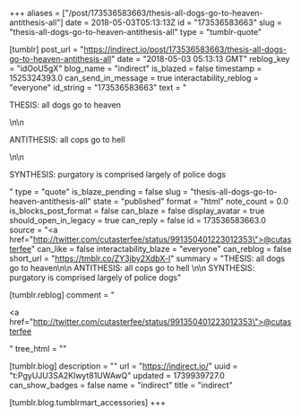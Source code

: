 +++
aliases = ["/post/173536583663/thesis-all-dogs-go-to-heaven-antithesis-all"]
date = 2018-05-03T05:13:13Z
id = "173536583663"
slug = "thesis-all-dogs-go-to-heaven-antithesis-all"
type = "tumblr-quote"

[tumblr]
post_url = "https://indirect.io/post/173536583663/thesis-all-dogs-go-to-heaven-antithesis-all"
date = "2018-05-03 05:13:13 GMT"
reblog_key = "idOoU5gX"
blog_name = "indirect"
is_blazed = false
timestamp = 1525324393.0
can_send_in_message = true
interactability_reblog = "everyone"
id_string = "173536583663"
text = "<p>THESIS: all dogs go to heaven</p>\n\n<p>ANTITHESIS: all cops go to hell </p>\n\n<p>SYNTHESIS: purgatory is comprised largely of police dogs</p>"
type = "quote"
is_blaze_pending = false
slug = "thesis-all-dogs-go-to-heaven-antithesis-all"
state = "published"
format = "html"
note_count = 0.0
is_blocks_post_format = false
can_blaze = false
display_avatar = true
should_open_in_legacy = true
can_reply = false
id = 173536583663.0
source = "<a href=\"http://twitter.com/cutasterfee/status/991350401223012353\">@cutasterfee</a>"
can_like = false
interactability_blaze = "everyone"
can_reblog = false
short_url = "https://tmblr.co/ZY3jby2XdbX-l"
summary = "THESIS: all dogs go to heaven\n\n ANTITHESIS: all cops go to hell \n\n SYNTHESIS: purgatory is comprised largely of police dogs"

[tumblr.reblog]
comment = "<p><a href=\"http://twitter.com/cutasterfee/status/991350401223012353\">@cutasterfee</a></p>"
tree_html = ""

[tumblr.blog]
description = ""
url = "https://indirect.io/"
uuid = "t:PgyUJU3SA2Klwyt81UWAwQ"
updated = 1739939727.0
can_show_badges = false
name = "indirect"
title = "indirect"

[tumblr.blog.tumblrmart_accessories]
+++
